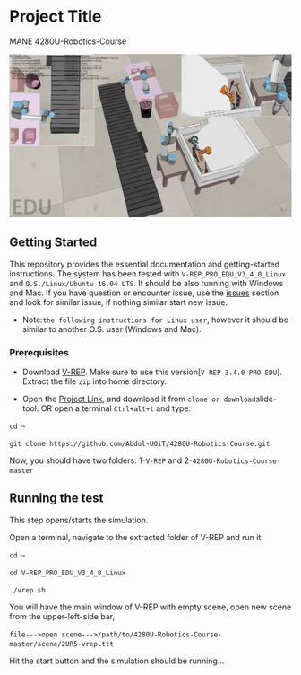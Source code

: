 # Project Title
MANE 4280U-Robotics-Course

![alt text](https://github.com/Abdul-UOiT/4280U-Robotics-Course/blob/master/pic6.jpg)

## Getting Started
This repository provides the essential documentation and getting-started instructions. The system has been tested with ```V-REP_PRO_EDU_V3_4_0_Linux``` and ```O.S./Linux/Ubuntu 16.04 LTS```. It should be also running with Windows and Mac. If you have question or encounter issue, use the [issues](https://github.com/Abdul-UOiT/4280U-Robotics-Course/issues) section and look for similar issue, if nothing similar start new issue.

* Note:```the following instructions for Linux user```, however it should be similar to another O.S. user (Windows and Mac).

### Prerequisites


* Download [V-REP](http://www.coppeliarobotics.com/previousversions.html). Make sure to use this version[```V-REP 3.4.0 PRO EDU```]. Extract the file ```zip``` into home directory.


* Open the [Project Link](https://github.com/Abdul-UOiT/4280U-Robotics-Course.git), and download it from ```clone or download```slide-tool. OR open a terminal ```Ctrl+alt+t``` and type: 

```cd ~```


```git clone https://github.com/Abdul-UOiT/4280U-Robotics-Course.git```

Now, you should have two folders: 1-```V-REP``` and 2-```4280U-Robotics-Course-master```


## Running the test

This step opens/starts the simulation. 

Open a terminal, navigate to the extracted folder of V-REP and run it: 

```cd ~```

```cd V-REP_PRO_EDU_V3_4_0_Linux```

```./vrep.sh```


You will have the main window of V-REP with empty scene, open new scene from the upper-left-side bar, 

```file--->open scene--->/path/to/4280U-Robotics-Course-master/scene/2UR5-vrep.ttt```

Hit the start button and the simulation should be running...





